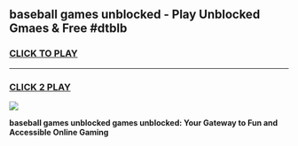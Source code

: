 
## baseball games unblocked - Play Unblocked Gmaes & Free #dtblb
<h3>
<a href="https://premium.freeplayer.one?title=baseball_games_unblocked&ref=03M">CLICK TO PLAY</a></h3>
<hr>

<h3>
<a href="https://premium.freeplayer.one?title=baseball_games_unblocked&ref=03M">CLICK 2 PLAY</a>
  
</h3>

<a href="https://premium.freeplayer.one?title=baseball_games_unblocked&ref=03M"><img src="https://clearcache.store/games.png"></a>


**baseball games unblocked games unblocked: Your Gateway to Fun and Accessible Online Gaming**
